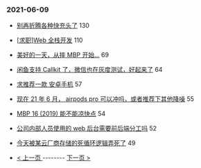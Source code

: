 ### 2021-06-09 
- [别再折腾各种快充头了](https://www.v2ex.com/t/782291) 130
- [[求职]Web 全栈开发](https://www.v2ex.com/t/782290) 110
- [美好的一天，从摔 MBP 开始...](https://www.v2ex.com/t/782320) 69
- [闲鱼支持 Callkit 了，微信也在灰度测试，好起来了](https://www.v2ex.com/t/782382) 64
- [求推荐一款 安卓手机](https://www.v2ex.com/t/782286) 57
- [现在 21 年 6 月， airpods pro 可以冲吗，或者推荐下其他降噪](https://www.v2ex.com/t/782310) 55
- [MBP 16 (2019) 能不能凉快点](https://www.v2ex.com/t/782299) 54
- [公司内部人员使用的 web 后台需要前后端分工吗](https://www.v2ex.com/t/782274) 52
- [今天被某云厂商存储的死循环逻辑弄死了](https://www.v2ex.com/t/782414) 49 

- [ < 上一页 ](https://github.com/able8/v2ex-hot-record/blob/master/2021-06-08.md) -------- [ 下一页 > ](https://github.com/able8/v2ex-hot-record/blob/master/2021-06-10.md)